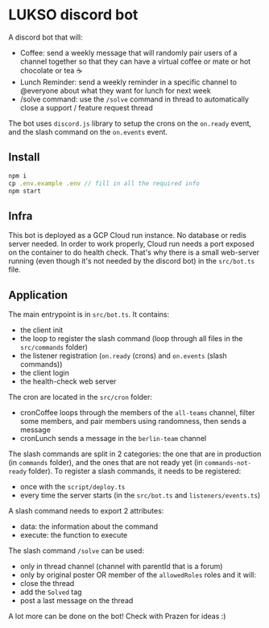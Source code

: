 # LUKSO discord bot

A discord bot that will:

- Coffee: send a weekly message that will randomly pair users of a channel together so that they can have a virtual coffee or mate or hot chocolate or tea ☕️
- Lunch Reminder: send a weekly reminder in a specific channel to @everyone about what they want for lunch for next week
- /solve command: use the `/solve` command in thread to automatically close a support / feature request thread

The bot uses `discord.js` library to setup the crons on the `on.ready` event, and the slash command on the `on.events` event.

## Install

```javascript
npm i
cp .env.example .env // fill in all the required info
npm start
```

## Infra

This bot is deployed as a GCP Cloud run instance. No database or redis server needed. 
In order to work properly, Cloud run needs a port exposed on the container to do health check. That's why there is a small web-server running (even though it's not needed by the discord bot) in the `src/bot.ts` file.

## Application

The main entrypoint is in `src/bot.ts`. It contains:
- the client init
- the loop to register the slash command (loop through all files in the `src/commands` folder)
- the listener registration (`on.ready` (crons) and `on.events` (slash commands))
- the client login
- the health-check web server

The cron are located in the `src/cron` folder:
- cronCoffee loops through the members of the `all-teams` channel, filter some members, and pair members using randomness, then sends a message
- cronLunch sends a message in the `berlin-team` channel

The slash commands are split in 2 categories: the one that are in production (in `commands` folder), and the ones that are not ready yet (in `commands-not-ready` folder).
To register a slash commands, it needs to be registered:
- once with the `script/deploy.ts` 
- every time the server starts (in the `src/bot.ts` and `listeners/events.ts`)

A slash command needs to export 2 attributes:
- data: the information about the command
- execute: the function to execute

The slash command `/solve` can be used:
- only in thread channel (channel with parentId that is a forum)
- only by original poster OR member of the `allowedRoles` roles
and it will:
- close the thread
- add the `Solved` tag
- post a last message on the thread

A lot more can be done on the bot! Check with Prazen for ideas :)